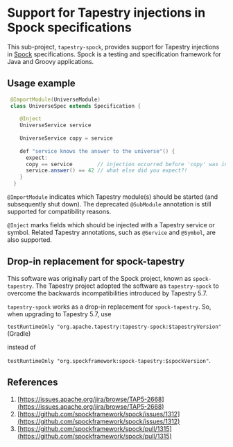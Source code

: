 # Support for Tapestry injections in Spock specifications
This sub-project, `tapestry-spock`, provides support for Tapestry injections in [Spock](https://spockframework.org/) specifications. Spock is a testing and specification framework for Java and Groovy applications.

## Usage example

```java
 @ImportModule(UniverseModule)
 class UniverseSpec extends Specification {
  
    @Inject
    UniverseService service
 
    UniverseService copy = service
 
    def "service knows the answer to the universe"() {
      expect:
      copy == service        // injection occurred before 'copy' was initialized
      service.answer() == 42 // what else did you expect?!
    }
  }
```

`@ImportModule` indicates which Tapestry module(s) should be started (and subsequently shut down). The deprecated `@SubModule` annotation is still supported for compatibility reasons.

`@Inject` marks fields which should be injected with a Tapestry service or symbol. Related Tapestry annotations, such as `@Service` and `@Symbol`, are also supported.

## Drop-in replacement for spock-tapestry
This software was originally part of the Spock project, known as `spock-tapestry`. The Tapestry project adopted the software as `tapestry-spock` to overcome the backwards incompatibilities introduced by Tapestry 5.7.

`tapestry-spock` works as a drop-in replacement for `spock-tapestry`. So, when upgrading to Tapestry 5.7, use 

`testRuntimeOnly "org.apache.tapestry:tapestry-spock:$tapestryVersion"` (Gradle)

instead of

`testRuntimeOnly "org.spockframework:spock-tapestry:$spockVersion"`.


## References

1. [https://issues.apache.org/jira/browse/TAP5-2668](https://issues.apache.org/jira/browse/TAP5-2668)
2. [https://github.com/spockframework/spock/issues/1312](https://github.com/spockframework/spock/issues/1312)
3. [https://github.com/spockframework/spock/pull/1315](https://github.com/spockframework/spock/pull/1315)

